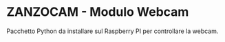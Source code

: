 # ZANZOCAM - Modulo Webcam

Pacchetto Python da installare sul Raspberry PI per controllare la webcam.
